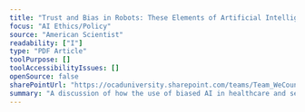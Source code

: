 ```yaml
---
title: "Trust and Bias in Robots: These Elements of Artificial Intelligence Present Ethical Challenges, Which Scientists Are Trying to Solve"
focus: "AI Ethics/Policy"
source: "American Scientist"
readability: ["I"]
type: "PDF Article"
toolPurpose: []
toolAccessibilityIssues: []
openSource: false
sharePointUrl: "https://ocaduniversity.sharepoint.com/teams/Team_WeCount/Shared%20Documents/Resources%20and%20Tools/Literature%20(curated)/Trust_and_Bias_in_Robots_These.pdf"
summary: "A discussion of how the use of biased AI in healthcare and self-driving cars can lead to problematic decision-making that is compounded by the human tendency to trust AI decisions. "
---
```


